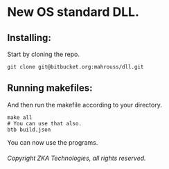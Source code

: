 # New OS standard DLL.

## Installing:

Start by cloning the repo.

```
git clone git@bitbucket.org:mahrouss/dll.git
```

## Running makefiles:

And then run the makefile according to your directory.

```
make all
# You can use that also.
btb build.json
```

You can now use the programs.

###### Copyright ZKA Technologies, all rights reserved.
